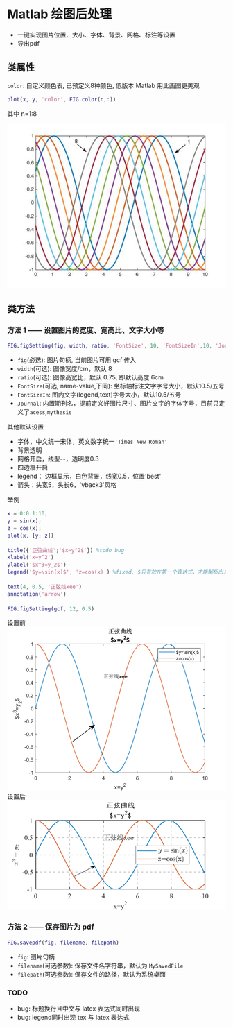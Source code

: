 # Matlab 绘图后处理

- 一键实现图片位置、大小、字体、背景、网格、标注等设置
- 导出pdf

## 类属性

`color`: 自定义颜色表, 已预定义8种颜色, 低版本 Matlab 用此画图更美观

```matlab
plot(x, y, 'color', FIG.color(n,:))
```

其中 n=1:8

![colormap](./img/colormap.jpg)

## 类方法

### 方法 1 —— 设置图片的宽度、宽高比、文字大小等

```matlab
FIG.figSetting(fig, width, ratio, 'FontSize', 10, 'FontSizeIn',10, 'Journal', 'acess')
```

- `fig`(必选): 图片句柄, 当前图片可用 gcf 传入
- `width`(可选): 图像宽度/cm，默认 8
- `ratio`(可选): 图像高宽比，默认 0.75, 即默认高度 6cm
- `FontSize`(可选, name-value,下同): 坐标轴标注文字字号大小，默认10.5/五号
- `FontSizeIn`: 图内文字(legend,text)字号大小，默认10.5/五号
- `Journal`: 内置期刊名，提前定义好图片尺寸、图片文字的字体字号，目前只定义了`acess`,`mythesis`

其他默认设置

- 字体，中文统一宋体，英文数字统一`'Times New Roman'`
- 背景透明
- 网格开启，线型--，透明度0.3
- 四边框开启
- legend： 边框显示，白色背景，线宽0.5，位置'best'
- 箭头：头宽5，头长6，'vback3'风格

举例

```matlab
x = 0:0.1:10;
y = sin(x);
z = cos(x);
plot(x, [y; z])

title({'正弦曲线';'$x=y^2$'}) %todo bug
xlabel('x=y^2')
ylabel('$x^3=y_2$')
legend('$y=\sin(x)$', 'z=cos(x)') %fixed, $只有放在第一个表达式，才能解析出来

text(4, 0.5, '正弦线xee')
annotation('arrow')

FIG.figSetting(gcf, 12, 0.5)
```

设置前
![设置前](img/beforeSet.png)
设置后
![设置后](img/afterSet.png)

### 方法 2 —— 保存图片为 pdf

```matlab
FIG.savepdf(fig, filename, filepath)
```

- `fig`: 图片句柄
- `filename`(可选参数): 保存文件名字符串，默认为 `MySavedFile`
- `filepath`(可选参数): 保存文件的路径，默认为系统桌面

### TODO

- bug: 标题换行且中文与 latex 表达式同时出现
- bug: legend同时出现 tex 与 latex 表达式
